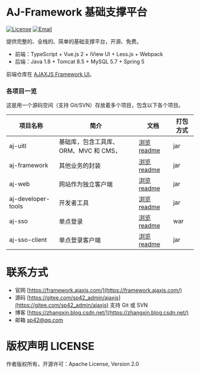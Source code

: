 
# AJ-Framework 基础支撑平台

[![License](https://img.shields.io/badge/license-Apache--2.0-green.svg?longCache=true&style=flat)](http://www.apache.org/licenses/LICENSE-2.0.txt)
[![Email](https://img.shields.io/badge/Contact--me-Email-orange.svg)](mailto:sp42@qq.com)
<!-- [![QQ群](https://framework.ajaxjs.com/demo/common/qq.svg)](https://shang.qq.com/wpa/qunwpa?idkey=3877893a4ed3a5f0be01e809e7ac120e346102bd550deb6692239bb42de38e22) -->


提供完整的、全栈的、简单的基础支撑平台，开源、免费。

- 前端：TypeScript + Vue.js 2 + iView UI + Less.js + Webpack
- 后端：Java 1.8 + Tomcat 8.5 + MySQL 5.7 + Spring 5

前端仓库在 [AJAXJS Framework UI](https://gitee.com/sp42_admin/aj-framework-ui)。

### 各项目一览

这是用一个源码空间（支持 Git/SVN）存放着多个项目，包含以下各个项目。

|项目名称|简介|文档|打包方式|
|------|-----|----|------|
|aj-uitl|基础库，包含工具库、ORM、MVC 和 CMS，|[浏览 readme](aj-base)|jar|
|aj-framework|其他业务的封装|[浏览 readme](aj-framework)|jar|
|aj-web|网站作为独立客户端|[浏览 readme](aj-web)|jar|
|aj-developer-tools |开发者工具|[浏览 readme](aj-developer-tools)|jar|
|aj-sso |单点登录|[浏览 readme](aj-sso)|war|
|aj-sso-client |单点登录客户端|[浏览 readme](aj-sso-client)|jar|


# 联系方式
- 官网 [https://framework.ajaxjs.com/](https://framework.ajaxjs.com/) 
- 源码 [https://gitee.com/sp42_admin/ajaxjs](https://gitee.com/sp42_admin/ajaxjs) 支持 Git 或 SVN
- 博客 [https://zhangxin.blog.csdn.net/](https://zhangxin.blog.csdn.net/) 
- 邮箱 sp42@qq.com
<!-- - QQ 群 [3150067](//shang.qq.com/wpa/qunwpa?idkey=99415d164e2c776567c9370cc5b0bde26f4e2e7c5068978a24d1fe7c976ace93) -->

# 版权声明 LICENSE
作者版权所有，开源许可：Apache License, Version 2.0